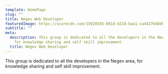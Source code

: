 ```yaml
---
template: HomePage
slug: ""
title: Negev Web Developer
featuredImage: https://ucarecdn.com/159203d3-881d-4218-baa1-ca4427b48d0d/
subtitle: ""
meta:
  description: This group is dedicated to all the developers in the Negev area,
    for knowledge sharing and self skill improvement.
  title: Negev Web Developer
---
```

This group is dedicated to all the developers in the Negev area, for knowledge sharing and self skill improvement.
